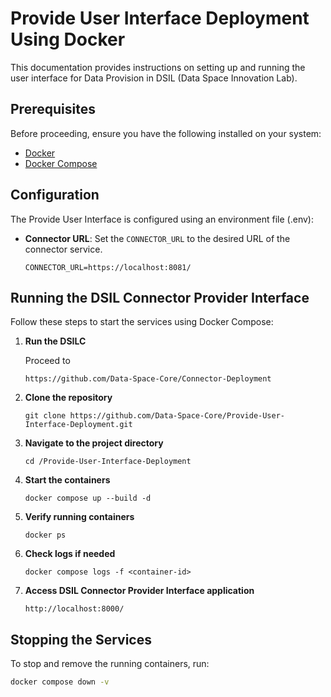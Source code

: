 # Provide User Interface Deployment Using Docker

This documentation provides instructions on setting up and running the user interface for Data Provision in DSIL (Data Space Innovation Lab).


## Prerequisites
Before proceeding, ensure you have the following installed on your system:

- [Docker](https://www.docker.com/)
- [Docker Compose](https://docs.docker.com/compose/)

## Configuration
The Provide User Interface is configured using an environment file (.env): 
- **Connector URL**: Set the `CONNECTOR_URL` to the desired URL of the connector service.
  ```env
  CONNECTOR_URL=https://localhost:8081/
  ```

## Running the DSIL Connector Provider Interface
Follow these steps to start the services using Docker Compose:

1. **Run the DSILC**

   Proceed to 

   ```
   https://github.com/Data-Space-Core/Connector-Deployment
   ```
3. **Clone the repository**
   ```
   git clone https://github.com/Data-Space-Core/Provide-User-Interface-Deployment.git
   ```
4. **Navigate to the project directory**
   ```
   cd /Provide-User-Interface-Deployment
   ```
5. **Start the containers**
   ```
   docker compose up --build -d
   ```
6. **Verify running containers**
   ```
   docker ps
   ```
7. **Check logs if needed**
   ```
   docker compose logs -f <container-id>
   ```
   
8. **Access DSIL Connector Provider Interface application**
   ```
   http://localhost:8000/
   ```

## Stopping the Services
To stop and remove the running containers, run:
```sh
docker compose down -v
```

